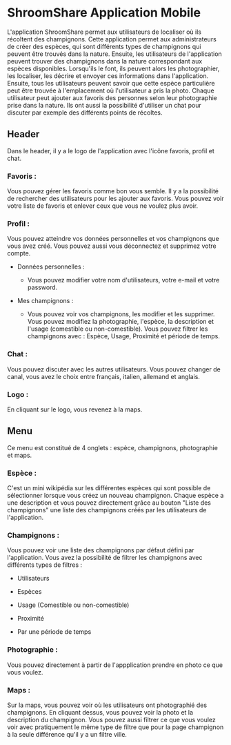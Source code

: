 # ShroomShare Application Mobile

L'application ShroomShare permet aux utilisateurs de localiser où ils récoltent des champignons. 
Cette application permet aux administrateurs de créer des espèces, qui sont différents types de champignons qui peuvent être trouvés dans la nature. 
Ensuite, les utilisateurs de l'application peuvent trouver des champignons dans la nature correspondant aux espèces disponibles. 
Lorsqu'ils le font, ils peuvent alors les photographier, les localiser, les décrire et envoyer ces informations dans l'application. 
Ensuite, tous les utilisateurs peuvent savoir que cette espèce particulière peut être trouvée à l'emplacement où l'utilisateur a pris la photo.
Chaque utilisateur peut ajouter aux favoris des personnes selon leur photographie prise dans la nature. Ils ont aussi la possibilité d'utiliser un chat
pour discuter par exemple des différents points de récoltes.

## Header 

Dans le header, il y a le logo de l'application avec l'icône favoris, profil et chat.

### Favoris :

Vous pouvez gérer les favoris comme bon vous semble. Il y a la possibilité de rechercher des utilisateurs pour les ajouter aux favoris. Vous pouvez voir
votre liste de favoris et enlever ceux que vous ne voulez plus avoir.

### Profil :

Vous pouvez atteindre vos données personnelles et vos champignons que vous avez créé. Vous pouvez aussi vous déconnectez et supprimez votre compte.

  - Données personnelles :
				
    - Vous pouvez modifier votre nom d'utilisateurs, votre e-mail et votre password.

  - Mes champignons :
				
    - Vous pouvez voir vos champignons, les modifier et les supprimer. Vous pouvez modifiez la photographie, 
		l'espèce, la description et l'usage (comestible ou non-comestible). Vous pouvez filtrer les champignons avec : Espèce, Usage, Proximité et période de temps.

### Chat :

Vous pouvez discuter avec les autres utilisateurs. Vous pouvez changer de canal, vous avez le choix entre français, italien, allemand et anglais.

### Logo :

En cliquant sur le logo, vous revenez à la maps.


## Menu

Ce menu est constitué de 4 onglets : espèce, champignons, photographie et maps.

### Espèce :

C'est un mini wikipédia sur les différentes espèces qui sont possible de sélectionner lorsque vous créez un nouveau champignon. Chaque espèce a une description et vous pouvez directement 
grâce au bouton "Liste des champignons" une liste des champignons créés par les utilisateurs de l'application.

### Champignons :

Vous pouvez voir une liste des champignons par défaut défini par l'application. Vous avez la possibilité de filtrer les champignons avec différents types de filtres :

  - Utilisateurs
		
  - Espèces
	
  - Usage (Comestible ou non-comestible)

  - Proximité

  - Par une période de temps

### Photographie :

Vous pouvez directement à partir de l'appplication prendre en photo ce que vous voulez.

### Maps :

Sur la maps, vous pouvez voir où les utilisateurs ont photographié des champignons. En cliquant dessus, vous pouvez voir la photo et la description du champignon. 
Vous pouvez aussi filtrer ce que vous voulez voir avec pratiquement le même type de filtre que pour la page champignon à la seule différence qu'il y a un filtre ville.
